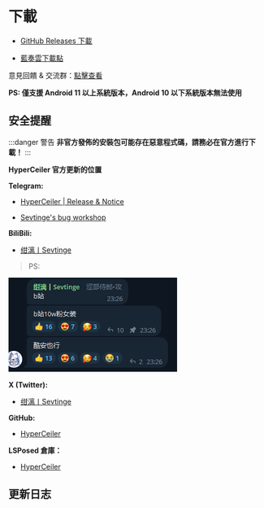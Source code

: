 # 下載

- [GitHub Releases 下載](https://github.com/ReChronoRain/HyperCeiler/releases)

- [藍奏雲下載點](http://api.sevtinge.cc/update.php)

意見回饋 & 交流群：[點擊查看](/zh_TW/Support.html)

**PS: 僅支援 Android 11 以上系統版本，Android 10 以下系統版本無法使用**

## 安全提醒

:::danger 警告
**非官方發佈的安裝包可能存在惡意程式碼，請務必在官方進行下載！**
:::

**HyperCeiler 官方更新的位置**

**Telegram:**

- [HyperCeiler | Release & Notice](https://t.me/cemiuiler_release)

- [Sevtinge's bug workshop](https://t.me/sevtinge_mod)

**BiliBili:**

- [绀漓丨Sevtinge](https://space.bilibili.com/526912874)

> PS:

![bilibili](/images/bilibili.png)

**X (Twitter):**

- [绀漓丨Sevtinge](https://x.com/CN_Sevtinge)

**GitHub:**

- [HyperCeiler](https://github.com/ReChronoRain/HyperCeiler)

**LSPosed 倉庫：**

- [HyperCeiler](https://modules.lsposed.org/module/com.sevtinge.hyperceiler)

## 更新日志

<FetchInfo :i18n="i18n"/>

<script setup>
import FetchInfo from '/.vitepress/components/FetchInfo.vue';

const i18n = {
    loading_tips: "正在獲取更新日誌，請稍後... 更新日誌由 LSPosed 提供！如果持續無法加載，請嘗試更換網絡環境",
    version: "版本號：",
    update_date: "更新日期：",
    error_log: "無法獲取更新日誌！",
}
</script>
